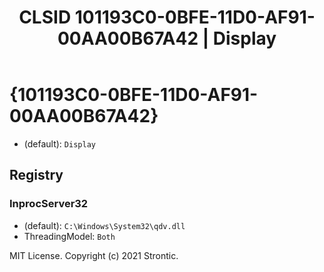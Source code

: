﻿---
title: "CLSID 101193C0-0BFE-11D0-AF91-00AA00B67A42 | Display"
excerpt: What is COM-Object CLSID 101193C0-0BFE-11D0-AF91-00AA00B67A42?
---

# {101193C0-0BFE-11D0-AF91-00AA00B67A42}

* (default): `Display`

## Registry


### InprocServer32

* (default): `C:\Windows\System32\qdv.dll`
* ThreadingModel: `Both`

MIT License. Copyright (c) 2021 Strontic.


